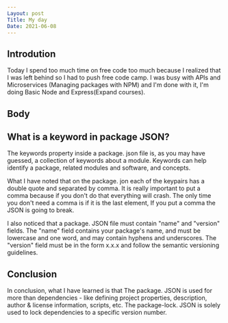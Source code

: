 ```yaml
---
Layout: post
Title: My day
Date: 2021-06-08
---
```


## Introdution

Today I spend too much time on free code too much because I realized that I was left behind so I had to push free code camp. I was busy with APIs and Microservices (Managing packages with NPM) and I'm done with it, I'm doing Basic Node and Express(Expand courses).

## Body

## What is a keyword in package JSON?

The keywords property inside a package. json file is, as you may have guessed, a collection of keywords about a module. Keywords can help identify a package, related modules and software, and concepts.

What I have noted that on the package. jon each of the keypairs has a double quote and separated by comma. It is really important to put a comma because if you don't do that everything will crash. The only time you don't need a comma is if it is the last element, If you put a comma the JSON is going to break.

I also noticed that a package. JSON file must contain "name" and "version" fields. The "name" field contains your package's name, and must be lowercase and one word, and may contain hyphens and underscores. The "version" field must be in the form x.x.x and follow the semantic versioning guidelines.

## Conclusion

In conclusion, what I have learned is that The package. JSON is used for more than dependencies - like defining project properties, description, author & license information, scripts, etc. The package-lock. JSON is solely used to lock dependencies to a specific version number.

